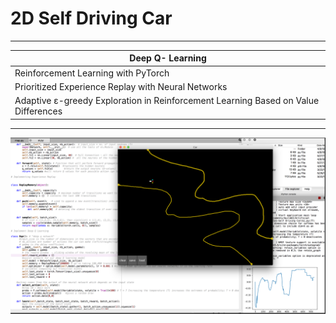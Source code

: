 # 2D Self Driving Car

-------------

|Deep Q- Learning |
|--- | 
|Reinforcement Learning with PyTorch 
|Prioritized Experience Replay with Neural Networks
|Adaptive ε-greedy Exploration in Reinforcement Learning Based on Value Differences 

-------------

![screenshot](https://github.com/jcsilverio/2D_selfDrivingCar/blob/master/2Dcar_screenshot.png "Screenshot")
